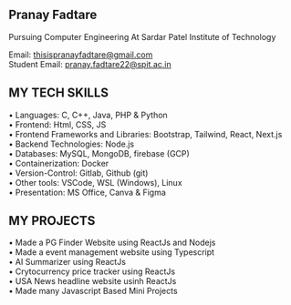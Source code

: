 ## Pranay Fadtare

Pursuing Computer Engineering At Sardar Patel Institute of Technology

Email: thisispranayfadtare@gmail.com <br>Student Email: pranay.fadtare22@spit.ac.in

## MY TECH SKILLS

• Languages: C, C++, Java, PHP & Python <br>
• Frontend: Html, CSS, JS  <br>
• Frontend Frameworks and Libraries: Bootstrap, Tailwind, React, Next.js  <br>
• Backend Technologies: Node.js <br>
• Databases: MySQL, MongoDB, firebase (GCP) <br>
• Containerization: Docker<br>
• Version-Control: Gitlab, Github (git) <br>
• Other tools: VSCode, WSL (Windows), Linux <br>
• Presentation: MS Office, Canva & Figma <br>


## MY PROJECTS

• Made a PG Finder Website using ReactJs and Nodejs <br>
• Made a event management website using Typescript  <br>
• AI Summarizer using ReactJs <br>
• Crytocurrency price tracker using ReactJs <br>
• USA News headline website usinh ReactJs  <br>
• Made many Javascript Based Mini Projects <br>
